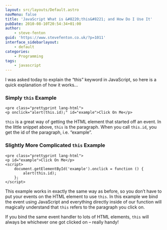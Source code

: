 ```yaml
---
layout: src/layouts/Default.astro
navMenu: false
title: 'JavaScript What is &#8220;this&#8221; and How Do I Use It'
pubDate: 2010-08-10T20:54:34+01:00
author:
    - steve-fenton
guid: 'https://www.stevefenton.co.uk/?p=1011'
interface_sidebarlayout:
    - default
categories:
    - Programming
tags:
    - javascript
---
```


I was asked today to explain the “this” keyword in JavaScript, so here is a quick explanation of how it works…

### Simply `this` Example

```
<pre class="prettyprint lang-html">
<p onclick="alert(this.id);" id="example">Click On Me</p>
```

`this` is a great way of getting the HTML element that started off an event. In the little snippet above, `this` is the paragraph. When you call `this.id`, you get the id of the paragraph, i.e. “example”.

### Slightly More Complicated `this` Example

```
<pre class="prettyprint lang-html">
<p id="example">Click On Me</p>
<script>
    document.getElementById('example').onclick = function () {
        alert(this.id);
    };
</script>
```

This example works in exactly the same way as before, so you don’t have to put your events on the HTML element to use `this`. In this example we bind the event using JavaScript and everything directly inside of our function will magically understand that `this` refers to the paragraph you click on.

If you bind the same event handler to lots of HTML elements, `this` will always be whichever one got clicked on – really handy!